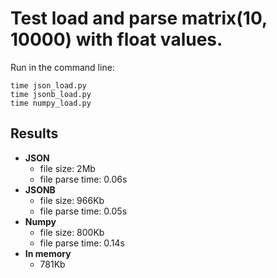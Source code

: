 # Test load and parse matrix(10, 10000) with float values.

Run in the command line:
```
time json_load.py
time jsonb_load.py
time numpy_load.py
```

## Results

* **JSON**
  * file size: 2Mb
  * file parse time: 0.06s
* **JSONB**
  * file size: 966Kb
  * file parse time: 0.05s
* **Numpy**
  * file size: 800Kb
  * file parse time: 0.14s
* **In memory**
  * 781Kb



